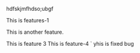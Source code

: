 hdfskjmfhdso;ubgf

This is features-1

This is another feature. 

This is feature 3
This is feature-4
`
yhis is fixed bug
